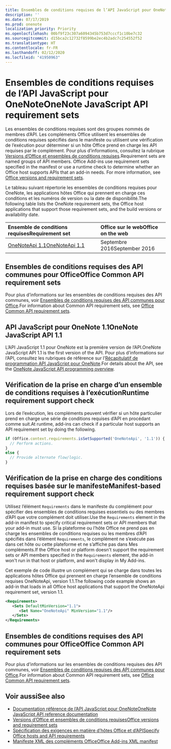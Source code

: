 ```yaml
---
title: Ensembles de conditions requises de l’API JavaScript pour OneNote
description: ''
ms.date: 07/17/2019
ms.prod: onenote
localization_priority: Priority
ms.openlocfilehash: 00bf9f23c307a6094345b753d7cccf1c10be7c32
ms.sourcegitcommit: d15bca2c12732f8599be2ec4b2adc7c254552f52
ms.translationtype: HT
ms.contentlocale: fr-FR
ms.lasthandoff: 02/12/2020
ms.locfileid: "41950963"
---
```

# <a name="onenote-javascript-api-requirement-sets"></a><span data-ttu-id="a1c0b-102">Ensembles de conditions requises de l’API JavaScript pour OneNote</span><span class="sxs-lookup"><span data-stu-id="a1c0b-102">OneNote JavaScript API requirement sets</span></span>

<span data-ttu-id="a1c0b-p101">Les ensembles de conditions requises sont des groupes nommés de membres d’API. Les compléments Office utilisent les ensembles de conditions requises spécifiés dans le manifeste ou utilisent une vérification de l’exécution pour déterminer si un hôte Office prend en charge les API requises par le complément. Pour plus d’informations, consultez la rubrique [Versions d’Office et ensembles de conditions requises](/office/dev/add-ins/develop/office-versions-and-requirement-sets).</span><span class="sxs-lookup"><span data-stu-id="a1c0b-p101">Requirement sets are named groups of API members. Office Add-ins use requirement sets specified in the manifest or use a runtime check to determine whether an Office host supports APIs that an add-in needs. For more information, see [Office versions and requirement sets](/office/dev/add-ins/develop/office-versions-and-requirement-sets).</span></span>

<span data-ttu-id="a1c0b-106">Le tableau suivant répertorie les ensembles de conditions requises pour OneNote, les applications hôtes Office qui prennent en charge ces conditions et les numéros de version ou la date de disponibilité.</span><span class="sxs-lookup"><span data-stu-id="a1c0b-106">The following table lists the OneNote requirement sets, the Office host applications that support those requirement sets, and the build versions or availability date.</span></span>

|  <span data-ttu-id="a1c0b-107">Ensemble de conditions requises</span><span class="sxs-lookup"><span data-stu-id="a1c0b-107">Requirement set</span></span>  |  <span data-ttu-id="a1c0b-108">Office sur le web</span><span class="sxs-lookup"><span data-stu-id="a1c0b-108">Office on the web</span></span> |
|:-----|:-----|
| [<span data-ttu-id="a1c0b-109">OneNoteApi 1.1</span><span class="sxs-lookup"><span data-stu-id="a1c0b-109">OneNoteApi 1.1</span></span>](/javascript/api/onenote?view=onenote-js-1.1)  | <span data-ttu-id="a1c0b-110">Septembre 2016</span><span class="sxs-lookup"><span data-stu-id="a1c0b-110">September 2016</span></span> |  

## <a name="office-common-api-requirement-sets"></a><span data-ttu-id="a1c0b-111">Ensembles de conditions requises des API communes pour Office</span><span class="sxs-lookup"><span data-stu-id="a1c0b-111">Office Common API requirement sets</span></span>

<span data-ttu-id="a1c0b-112">Pour plus d’informations sur les ensembles de conditions requises des API communes, voir [Ensembles de conditions requises des API communes pour Office](office-add-in-requirement-sets.md).</span><span class="sxs-lookup"><span data-stu-id="a1c0b-112">For information about Common API requirement sets, see [Office Common API requirement sets](office-add-in-requirement-sets.md).</span></span>

## <a name="onenote-javascript-api-11"></a><span data-ttu-id="a1c0b-113">API JavaScript pour OneNote 1.1</span><span class="sxs-lookup"><span data-stu-id="a1c0b-113">OneNote JavaScript API 1.1</span></span>

<span data-ttu-id="a1c0b-114">L’API JavaScript 1.1 pour OneNote est la première version de l’API.</span><span class="sxs-lookup"><span data-stu-id="a1c0b-114">OneNote JavaScript API 1.1 is the first version of the API.</span></span> <span data-ttu-id="a1c0b-115">Pour plus d’informations sur l’API, consultez les rubriques de référence sur l’[Récapitulatif de programmation API JavaScript pour OneNote](/office/dev/add-ins/onenote/onenote-add-ins-programming-overview).</span><span class="sxs-lookup"><span data-stu-id="a1c0b-115">For details about the API, see the [OneNote JavaScript API programming overview](/office/dev/add-ins/onenote/onenote-add-ins-programming-overview).</span></span>

## <a name="runtime-requirement-support-check"></a><span data-ttu-id="a1c0b-116">Vérification de la prise en charge d’un ensemble de conditions requises à l’exécution</span><span class="sxs-lookup"><span data-stu-id="a1c0b-116">Runtime requirement support check</span></span>

<span data-ttu-id="a1c0b-117">Lors de l’exécution, les compléments peuvent vérifier si un hôte particulier prend en charge une série de conditions requises d’API en procédant comme suit.</span><span class="sxs-lookup"><span data-stu-id="a1c0b-117">At runtime, add-ins can check if a particular host supports an API requirement set by doing the following.</span></span>

```js
if (Office.context.requirements.isSetSupported('OneNoteApi', '1.1')) {
  // Perform actions.
}
else {
  // Provide alternate flow/logic.
}
```

## <a name="manifest-based-requirement-support-check"></a><span data-ttu-id="a1c0b-118">Vérification de la prise en charge des conditions requises basée sur le manifeste</span><span class="sxs-lookup"><span data-stu-id="a1c0b-118">Manifest-based requirement support check</span></span>

<span data-ttu-id="a1c0b-119">Utilisez l’élément `Requirements` dans le manifeste du complément pour spécifier des ensembles de conditions requises essentiels ou des membres d’API que votre complément doit utiliser.</span><span class="sxs-lookup"><span data-stu-id="a1c0b-119">Use the `Requirements` element in the add-in manifest to specify critical requirement sets or API members that your add-in must use.</span></span> <span data-ttu-id="a1c0b-120">Si la plateforme ou l’hôte Office ne prend pas en charge les ensembles de conditions requises ou les membres d’API spécifiés dans l’élément `Requirements`, le complément ne s’exécute pas dans cet hôte ou cette plateforme et ne s’affiche pas dans Mes compléments.</span><span class="sxs-lookup"><span data-stu-id="a1c0b-120">If the Office host or platform doesn't support the requirement sets or API members specified in the `Requirements` element, the add-in won't run in that host or platform, and won't display in My Add-ins.</span></span>

<span data-ttu-id="a1c0b-121">Cet exemple de code illustre un complément qui se charge dans toutes les applications hôtes Office qui prennent en charge l’ensemble de conditions requises OneNoteApi, version 1.1.</span><span class="sxs-lookup"><span data-stu-id="a1c0b-121">The following code example shows an add-in that loads in all Office host applications that support the OneNoteApi requirement set, version 1.1.</span></span>

```xml
<Requirements>
   <Sets DefaultMinVersion="1.1">
      <Set Name="OneNoteApi" MinVersion="1.1"/>
   </Sets>
</Requirements>
```

## <a name="office-common-api-requirement-sets"></a><span data-ttu-id="a1c0b-122">Ensembles de conditions requises des API communes pour Office</span><span class="sxs-lookup"><span data-stu-id="a1c0b-122">Office Common API requirement sets</span></span>

<span data-ttu-id="a1c0b-123">Pour plus d’informations sur les ensembles de conditions requises des API communes, voir [Ensembles de conditions requises des API communes pour Office](office-add-in-requirement-sets.md).</span><span class="sxs-lookup"><span data-stu-id="a1c0b-123">For information about Common API requirement sets, see [Office Common API requirement sets](office-add-in-requirement-sets.md).</span></span>

## <a name="see-also"></a><span data-ttu-id="a1c0b-124">Voir aussi</span><span class="sxs-lookup"><span data-stu-id="a1c0b-124">See also</span></span>

- [<span data-ttu-id="a1c0b-125">Documentation référence de l’API JavaScript pour OneNote</span><span class="sxs-lookup"><span data-stu-id="a1c0b-125">OneNote JavaScript API reference documentation</span></span>](/javascript/api/onenote)
- [<span data-ttu-id="a1c0b-126">Versions d’Office et ensembles de conditions requises</span><span class="sxs-lookup"><span data-stu-id="a1c0b-126">Office versions and requirement sets</span></span>](/office/dev/add-ins/develop/office-versions-and-requirement-sets)
- [<span data-ttu-id="a1c0b-127">Spécification des exigences en matière d’hôtes Office et d’API</span><span class="sxs-lookup"><span data-stu-id="a1c0b-127">Specify Office hosts and API requirements</span></span>](/office/dev/add-ins/develop/specify-office-hosts-and-api-requirements)
- [<span data-ttu-id="a1c0b-128">Manifeste XML des compléments Office</span><span class="sxs-lookup"><span data-stu-id="a1c0b-128">Office Add-ins XML manifest</span></span>](/office/dev/add-ins/develop/add-in-manifests)
